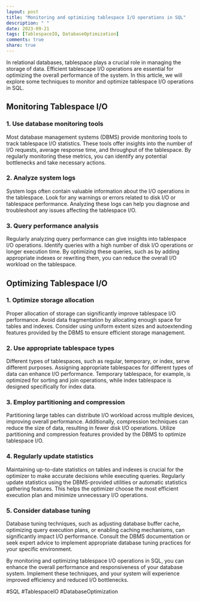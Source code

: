 ```yaml
---
layout: post
title: "Monitoring and optimizing tablespace I/O operations in SQL"
description: " "
date: 2023-09-21
tags: [TablespaceIO, DatabaseOptimization]
comments: true
share: true
---
```


In relational databases, tablespace plays a crucial role in managing the storage of data. Efficient tablescape I/O operations are essential for optimizing the overall performance of the system. In this article, we will explore some techniques to monitor and optimize tablespace I/O operations in SQL.

## Monitoring Tablespace I/O

### 1. Use database monitoring tools

Most database management systems (DBMS) provide monitoring tools to track tablespace I/O statistics. These tools offer insights into the number of I/O requests, average response time, and throughput of the tablespace. By regularly monitoring these metrics, you can identify any potential bottlenecks and take necessary actions.

### 2. Analyze system logs

System logs often contain valuable information about the I/O operations in the tablespace. Look for any warnings or errors related to disk I/O or tablespace performance. Analyzing these logs can help you diagnose and troubleshoot any issues affecting the tablespace I/O.

### 3. Query performance analysis

Regularly analyzing query performance can give insights into tablespace I/O operations. Identify queries with a high number of disk I/O operations or longer execution time. By optimizing these queries, such as by adding appropriate indexes or rewriting them, you can reduce the overall I/O workload on the tablespace.

## Optimizing Tablespace I/O

### 1. Optimize storage allocation

Proper allocation of storage can significantly improve tablespace I/O performance. Avoid data fragmentation by allocating enough space for tables and indexes. Consider using uniform extent sizes and autoextending features provided by the DBMS to ensure efficient storage management.

### 2. Use appropriate tablespace types

Different types of tablespaces, such as regular, temporary, or index, serve different purposes. Assigning appropriate tablespaces for different types of data can enhance I/O performance. Temporary tablespace, for example, is optimized for sorting and join operations, while index tablespace is designed specifically for index data.

### 3. Employ partitioning and compression

Partitioning large tables can distribute I/O workload across multiple devices, improving overall performance. Additionally, compression techniques can reduce the size of data, resulting in fewer disk I/O operations. Utilize partitioning and compression features provided by the DBMS to optimize tablespace I/O.

### 4. Regularly update statistics

Maintaining up-to-date statistics on tables and indexes is crucial for the optimizer to make accurate decisions while executing queries. Regularly update statistics using the DBMS-provided utilities or automatic statistics gathering features. This helps the optimizer choose the most efficient execution plan and minimize unnecessary I/O operations.

### 5. Consider database tuning

Database tuning techniques, such as adjusting database buffer cache, optimizing query execution plans, or enabling caching mechanisms, can significantly impact I/O performance. Consult the DBMS documentation or seek expert advice to implement appropriate database tuning practices for your specific environment.

By monitoring and optimizing tablespace I/O operations in SQL, you can enhance the overall performance and responsiveness of your database system. Implement these techniques, and your system will experience improved efficiency and reduced I/O bottlenecks.

#SQL #TablespaceIO #DatabaseOptimization